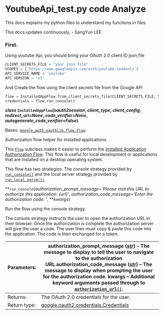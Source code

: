# YoutubeApi_test.py code Analyze

This docs explains my python files to understand my functions in files

This docs updates continuously, - SangYun LEE



### First.

Using youtube Api, you should bring your OAuth 2.0 client ID json file

```python
CLIENT_SECRETS_FILE = "your json file"
SCOPES = ['https://www.googleapis.com/auth/youtube.readonly']
API_SERVICE_NAME = 'youtube'
API_VERSION = 'v3'
```

And Create the flow using the client secrets file from the Google API

```python
flow = InstalledAppFlow.from_client_secrets_file(CLIENT_SECRETS_FILE, SCOPES)
credentials = flow.run_console()
```

***class* `InstalledAppFlow`(*oauth2session*, *client_type*, *client_config*, *redirect_uri=None*, *code_verifier=None*, *autogenerate_code_verifier=False*)**

Bases: [`google_auth_oauthlib.flow.Flow`](https://google-auth-oauthlib.readthedocs.io/en/latest/reference/google_auth_oauthlib.flow.html#google_auth_oauthlib.flow.Flow)

Authorization flow helper for installed applications.

This [`Flow`](https://google-auth-oauthlib.readthedocs.io/en/latest/reference/google_auth_oauthlib.flow.html#google_auth_oauthlib.flow.Flow) subclass makes it easier to perform the [Installed Application Authorization Flow](https://developers.google.com/api-client-library/python/auth/installed-app). This flow is useful for local development or applications that are installed on a desktop operating system.

This flow has two strategies: The console strategy provided by [`run_console()`](https://google-auth-oauthlib.readthedocs.io/en/latest/reference/google_auth_oauthlib.flow.html#google_auth_oauthlib.flow.InstalledAppFlow.run_console) and the local server strategy provided by [`run_local_server()`](https://google-auth-oauthlib.readthedocs.io/en/latest/reference/google_auth_oauthlib.flow.html#google_auth_oauthlib.flow.InstalledAppFlow.run_local_server).



**`run_console`(*authorization_prompt_message='Please visit this URL to authorize this application: {url}'*, *authorization_code_message='Enter the authorization code: '*, ***kwargs*)

Run the flow using the console strategy.

The console strategy instructs the user to open the authorization URL in their browser. Once the authorization is complete the authorization server will give the user a code. The user then must copy & paste this code into the application. The code is then exchanged for a token.

| Parameters:  | **authorization_prompt_message** ([*str*](https://docs.python.org/3.5/library/stdtypes.html#str)) – The message to display to tell the user to navigate to the authorization URL.**authorization_code_message** ([*str*](https://docs.python.org/3.5/library/stdtypes.html#str)) – The message to display when prompting the user for the authorization code.                                                   **kwargs** – Additional keyword arguments passed through to [`authorization_url()`](https://google-auth-oauthlib.readthedocs.io/en/latest/reference/google_auth_oauthlib.flow.html#google_auth_oauthlib.flow.InstalledAppFlow.authorization_url). |
| :----------- | ------------------------------------------------------------ |
| Returns:     | The OAuth 2.0 credentials for the user.                      |
| Return type: | [google.oauth2.credentials.Credentials](https://google-auth.readthedocs.io/en/stable/reference/google.oauth2.credentials.html#google.oauth2.credentials.Credentials) |

